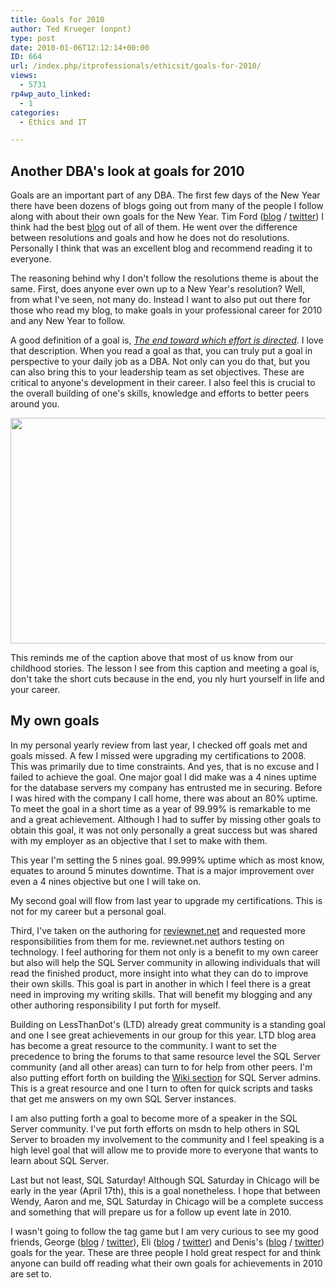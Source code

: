 ```yaml
---
title: Goals for 2010
author: Ted Krueger (onpnt)
type: post
date: 2010-01-06T12:12:14+00:00
ID: 664
url: /index.php/itprofessionals/ethicsit/goals-for-2010/
views:
  - 5731
rp4wp_auto_linked:
  - 1
categories:
  - Ethics and IT

---
```

## Another DBA's look at goals for 2010

Goals are an important part of any DBA. The first few days of the New Year there have been dozens of blogs going out from many of the people I follow along with about their own goals for the New Year. Tim Ford ([blog][1] / [twitter][2]) I think had the best [blog][3] out of all of them. He went over the difference between resolutions and goals and how he does not do resolutions. Personally I think that was an excellent blog and recommend reading it to everyone. 

The reasoning behind why I don't follow the resolutions theme is about the same. First, does anyone ever own up to a New Year's resolution? Well, from what I've seen, not many do. Instead I want to also put out there for those who read my blog, to make goals in your professional career for 2010 and any New Year to follow.

A good definition of a goal is, _[The end toward which effort is directed][4]_. I love that description. When you read a goal as that, you can truly put a goal in perspective to your daily job as a DBA. Not only can you do that, but you can also bring this to your leadership team as set objectives. These are critical to anyone's development in their career. I also feel this is crucial to the overall building of one's skills, knowledge and efforts to better peers around you. 

<div class="image_block">
  <img src="https://lessthandot.z19.web.core.windows.net/wp-content/uploads/blogs/ITProfessionals/goal.gif" alt="" title="" width="505" height="361" />
</div>

This reminds me of the caption above that most of us know from our childhood stories. The lesson I see from this caption and meeting a goal is, don't take the short cuts because in the end, you nly hurt yourself in life and your career. 

## My own goals

In my personal yearly review from last year, I checked off goals met and goals missed. A few I missed were upgrading my certifications to 2008. This was primarily due to time constraints. And yes, that is no excuse and I failed to achieve the goal. One major goal I did make was a 4 nines uptime for the database servers my company has entrusted me in securing. Before I was hired with the company I call home, there was about an 80% uptime. To meet the goal in a short time as a year of 99.99% is remarkable to me and a great achievement. Although I had to suffer by missing other goals to obtain this goal, it was not only personally a great success but was shared with my employer as an objective that I set to make with them.

This year I'm setting the 5 nines goal. 99.999% uptime which as most know, equates to around 5 minutes downtime. That is a major improvement over even a 4 nines objective but one I will take on.
  
My second goal will flow from last year to upgrade my certifications. This is not for my career but a personal goal. 

Third, I've taken on the authoring for [reviewnet.net][5] and requested more responsibilities from them for me. reviewnet.net authors testing on technology. I feel authoring for them not only is a benefit to my own career but also will help the SQL Server community in allowing individuals that will read the finished product, more insight into what they can do to improve their own skills. This goal is part in another in which I feel there is a great need in improving my writing skills. That will benefit my blogging and any other authoring responsibility I put forth for myself. 

Building on LessThanDot's (LTD) already great community is a standing goal and one I see great achievements in our group for this year. LTD blog area has become a great resource to the community. I want to set the precedence to bring the forums to that same resource level the SQL Server community (and all other areas) can turn to for help from other peers. I'm also putting effort forth on building the [Wiki section][6] for SQL Server admins. This is a great resource and one I turn to often for quick scripts and tasks that get me answers on my own SQL Server instances.

I am also putting forth a goal to become more of a speaker in the SQL Server community. I've put forth efforts on msdn to help others in SQL Server to broaden my involvement to the community and I feel speaking is a high level goal that will allow me to provide more to everyone that wants to learn about SQL Server.

Last but not least, SQL Saturday! Although SQL Saturday in Chicago will be early in the year (April 17th), this is a goal nonetheless. I hope that between Wendy, Aaron and me, SQL Saturday in Chicago will be a complete success and something that will prepare us for a follow up event late in 2010. 

I wasn't going to follow the tag game but I am very curious to see my good friends, George ([blog][7] / [twitter][8]), Eli ([blog][9] / [twitter][10]) and Denis's ([blog][11] / [twitter][12]) goals for the year. These are three people I hold great respect for and think anyone can build off reading what their own goals for achievements in 2010 are set to.

 [1]: http://thesqlagentman.com/
 [2]: http://twitter.com/sqlagentman
 [3]: http://thesqlagentman.com/2009/12/2010-resolutions-and-themeword/
 [4]: http://www.merriam-webster.com/dictionary/goal
 [5]: http://reviewnet.net/
 [6]: http://wiki.lessthandot.com/index.php/Category:Microsoft_SQL_Server_Admin
 [7]: /index.php/All/?disp=authdir&author=10
 [8]: http://twitter.com/gmmastros
 [9]: /index.php/All/?disp=authdir&author=9
 [10]: http://twitter.com/tarwn
 [11]: /index.php/All/?disp=authdir&author=4
 [12]: http://twitter.com/denisgobo